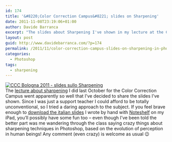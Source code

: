 ```yaml
---
id: 174
title: '&#8220;Color Correction Campus&#8221; slides on Sharpening'
date: 2011-11-08T23:19:06+01:00
author: Davide Barranca
excerpt: "The slides about Sharpening I've shown in my lecture at the Color Correction Campus 2011 are free to download."
layout: post
guid: http://www.davidebarranca.com/?p=174
permalink: /2011/11/color-correction-campus-slides-on-sharpening-in-photoshop/
categories:
  - Photoshop
tags:
  - sharpening
---
```

<div class="pf-content">
  <p>
    <a title="CCC Bologna 2011 - Davide Barranca, Sharpening" href="/wp-content/uploads/2011/11/CCC_DavideBarranca_Sharpening.pdf" target="_blank"><img class="size-full wp-image-164 aligncenter" style="border-style: initial; border-color: initial; border-width: 0px;" src="/wp-content/uploads/2011/11/CCC-BO_Sharpening.jpg" alt="CCC Bologna 2011 - slides sullo Sharpening" width="570" height="320" srcset="/wp-content/uploads/2011/11/CCC-BO_Sharpening.jpg 570w, /wp-content/uploads/2011/11/CCC-BO_Sharpening-150x84.jpg 150w, /wp-content/uploads/2011/11/CCC-BO_Sharpening-300x168.jpg 300w" sizes="(max-width: 570px) 100vw, 570px" /></a><br /> The <a title="Sharpening session at CCC" href="/2011/09/sharpening-session-at-ccc/" target="_blank">lecture about sharpening</a> I did last October for the Color Correction Campus went apparently so well that I&#8217;ve decided to share the slides I&#8217;ve shown. Since I was just a support teacher I could afford to be totally unconventional, so I tried a daring approach to the subject. If you feel brave enough to <a title="Sharpening slides (italian)" href="/wp-content/uploads/2011/11/CCC_DavideBarranca_Sharpening.pdf" target="_blank">download the italian slides</a> I wrote by hand with <a title="Noteshelf per iPad" href="http://www.fluidtouch.biz/noteshelf/" target="_blank">Noteshelf</a> on my iPad, you&#8217;ll possibly have some fun too &#8211; even though I&#8217;ve been told the better part was me wandering through the class saying crazy things about sharpening techniques in Photoshop, based on the evolution of perception in human beings! Any comment (even crazy) is welcome as usual 😉
  </p>

  <p>
    &nbsp;
  </p>
</div>
